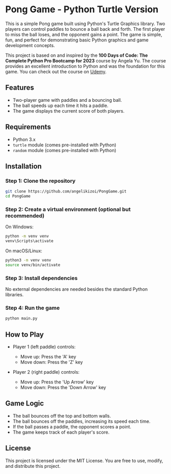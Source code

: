 
# Pong Game - Python Turtle Version

This is a simple Pong game built using Python's Turtle Graphics library. Two players can control paddles to bounce a ball back and forth. The first player to miss the ball loses, and the opponent gains a point. The game is simple, fun, and perfect for demonstrating basic Python graphics and game development concepts.

This project is based on and inspired by the **100 Days of Code: The Complete Python Pro Bootcamp for 2023** course by Angela Yu. The course provides an excellent introduction to Python and was the foundation for this game. You can check out the course on [Udemy](https://www.udemy.com/course/100-days-of-code/?couponCode=ST14MT101024#reviews).

## Features
- Two-player game with paddles and a bouncing ball.
- The ball speeds up each time it hits a paddle.
- The game displays the current score of both players.

## Requirements

- Python 3.x
- `turtle` module (comes pre-installed with Python)
- `random` module (comes pre-installed with Python)

## Installation

### Step 1: Clone the repository

```bash
git clone https://github.com/angelikizoi/PongGame.git
cd PongGame
```

### Step 2: Create a virtual environment (optional but recommended)

On Windows:

```bash
python -m venv venv
venv\Scripts\activate
```

On macOS/Linux:

```bash
python3 -m venv venv
source venv/bin/activate
```

### Step 3: Install dependencies

No external dependencies are needed besides the standard Python libraries.

### Step 4: Run the game

```bash
python main.py
```

## How to Play

- Player 1 (left paddle) controls:  
  - Move up: Press the 'A' key  
  - Move down: Press the 'Z' key  
  
- Player 2 (right paddle) controls:  
  - Move up: Press the 'Up Arrow' key  
  - Move down: Press the 'Down Arrow' key

## Game Logic

- The ball bounces off the top and bottom walls.
- The ball bounces off the paddles, increasing its speed each time.
- If the ball passes a paddle, the opponent scores a point.
- The game keeps track of each player's score.

## License

This project is licensed under the MIT License. You are free to use, modify, and distribute this project.

